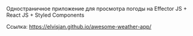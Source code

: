 Одностраничное приложение для просмотра погоды на Effector JS + React JS + Styled Components


Ссылка: https://elvisjan.github.io/awesome-weather-app/